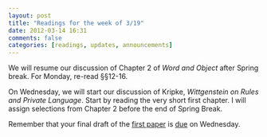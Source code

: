 ```yaml
---
layout: post
title: "Readings for the week of 3/19"
date: 2012-03-14 16:31
comments: false
categories: [readings, updates, announcements]
---
```


We will resume our discussion of Chapter 2 of *Word and Object* after Spring break. For Monday, re-read &sect;&sect;12-16. 

On Wednesday, we will start our discussion of Kripke, *Wittgenstein on Rules and Private Language*. Start by reading the very short first chapter. I will assign selections from Chapter 2 before the end of Spring Break. 

Remember that your final draft of the [first paper](http://perezcarballo.org/phil428/assignments/#paper1) is [due](http://perezcarballo.org/phil428/calendar/) on Wednesday. 
